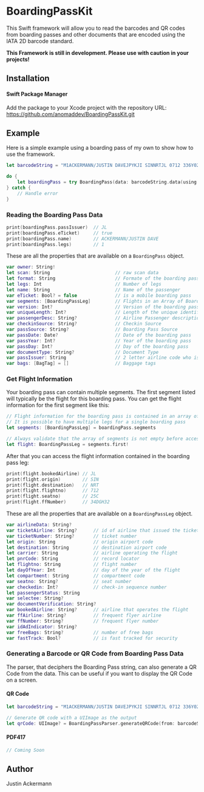 # BoardingPassKit

This Swift framework will allow you to read the barcodes and QR codes from boarding passes and other documents that are encoded using the IATA 2D barcode standard.

**This Framework is still in development. Please use with caution in your projects!**

## Installation
#### Swift Package Manager
Add the package to your Xcode project with the repository URL: 
https://github.com/anomaddev/BoardingPassKit.git

## Example
Here is a simple example using a boarding pass of my own to show how to use the framework.

```swift
let barcodeString = "M1ACKERMANN/JUSTIN DAVEJPYKJI SINNRTJL 0712 336Y025C0231 348>3180 O9335BJL 01315361700012900174601118720 JL AA 34DGH32             3"

do {
    let boardingPass = try BoardingPass(data: barcodeString.data(using: .ascii))
} catch {
    // Handle error
}
```

### Reading the Boarding Pass Data

```swift 
print(boardingPass.passIssuer)  // JL
print(boardingPass.eTicket)     // true
print(boardingPass.name)        // ACKERMANN/JUSTIN DAVE
print(boardingPass.legs)        // 1
```

These are all the properties that are available on a `BoardingPass` object.
```swift
var owner: String!                      
let scan: String                        // raw scan data
let format: String                      // Formate of the boarding pass
let legs: Int                           // Number of legs
let name: String                        // Name of the passenger
var eTicket: Bool? = false              // is a mobile boarding pass
var segments: [BoardingPassLeg]         // Flights in an Array of BoardingPassLeg objects
var version: Int?                       // Version of the boarding pass
var uniqueLength: Int?                  // Length of the unique identifier used to parse the boarding pass
var passengerDesc: String?              // Airline Passenger description
var checkinSource: String?              // Checkin Source
var passSource: String?                 // Boarding Pass Source
var passDate: Date?                     // Date of the boarding pass
var passYear: Int?                      // Year of the boarding pass
var passDay: Int?                       // Day of the boarding pass
var documentType: String?               // Document Type
var passIssuer: String                  // 2 letter airline code who issued the pass
var bags: [BagTag] = []                 // Baggage tags
```

### Get Flight Information
Your boarding pass can contain multiple segments. The first segment listed will typically be the flight for this boarding pass. You can get the flight information for the first segment like this:

```swift
// Flight information for the boarding pass is contained in an array of type BoardingPassLeg
// It is possible to have multiple legs for a single boarding pass
let segments: [BoardingPassLeg] = boardingPass.segments

// Always validate that the array of segments is not empty before accessing the first element
let flight: BoardingPassLeg = segments.first! 
```

After that you can access the flight information contained in the boarding pass leg:
```swift 
print(flight.bookedAirline) // JL
print(flight.origin)        // SIN
print(flight.destination)   // NRT
print(flight.flightno)      // 712
print(flight.seatno)        // 25C
print(flight.ffNumber)      // 34DGH32
```

These are all the properties that are available on a `BoardingPassLeg` object.
```swift
var airlineData: String?
var ticketAirline: String?      // id of airline that issued the ticket
var ticketNumber: String?       // ticket number
let origin: String              // origin airport code
let destination: String         // destination airport code     
let carrier: String             // airline operating the flight
let pnrCode: String             // record locator
let flightno: String            // flight number
let dayOfYear: Int              // day of the year of the flight
let compartment: String         // compartment code
var seatno: String?             // seat number
var checkedin: Int?             // check-in sequence number      
let passengerStatus: String    
var selectee: String?
var documentVerification: String?
var bookedAirline: String?      // airline that operates the flight
var ffAirline: String?          // frequent flyer airline
var ffNumber: String?           // frequent flyer number
var idAdIndicator: String?          
var freeBags: String?           // number of free bags
var fastTrack: Bool?            // is fast tracked for security
```

### Generating a Barcode or QR Code from Boarding Pass Data
The parser, that deciphers the Boarding Pass string, can also generate a QR Code from the data. This can be useful if you want to display the QR Code on a screen.

#### QR Code

```swift
let barcodeString = "M1ACKERMANN/JUSTIN DAVEJPYKJI SINNRTJL 0712 336Y025C0231 348>3180 O9335BJL 01315361700012900174601118720 JL AA 34DGH32             3"

// Generate QR code with a UIImage as the output
let qrCode: UIImage? = BoardingPassParser.generateQRCode(from: barcodeString)
```

#### PDF417
```swift
// Coming Soon
``` 

## Author
Justin Ackermann
